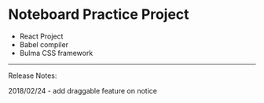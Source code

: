 # Noteboard Practice Project
- React Project
- Babel compiler
- Bulma CSS framework

------------------------------------------------

Release Notes:

2018/02/24 - add draggable feature on notice
